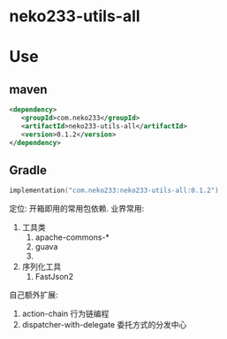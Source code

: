 # neko233-utils-all

# Use
## maven
```xml
<dependency>
   <groupId>com.neko233</groupId>
   <artifactId>neko233-utils-all</artifactId>
   <version>0.1.2</version>
</dependency>
```

## Gradle
```kotlin
implementation("com.neko233:neko233-utils-all:0.1.2")
```

定位: 开箱即用的常用包依赖.
业界常用:
1. 工具类
   1. apache-commons-*
   2. guava
   3.
2. 序列化工具
   1. FastJson2

自己额外扩展:
1. action-chain 行为链编程
2. dispatcher-with-delegate 委托方式的分发中心
